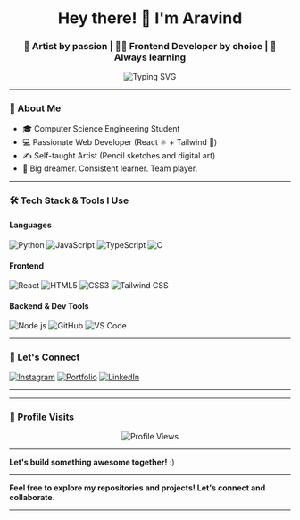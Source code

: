 <h1 align="center">Hey there! 👋 I'm Aravind</h1>
<h3 align="center">🎨 Artist by passion | 👨‍💻 Frontend Developer by choice | 🚀 Always learning</h3>

<p align="center">
  <img src="https://readme-typing-svg.demolab.com?font=Fira+Code&duration=3000&pause=1000&color=36BCF7&center=true&vCenter=true&width=435&lines=Frontend+Dev+%7C+React+%7C+Tailwind+CSS;Always+Learning-new+things" alt="Typing SVG" />
</p>

---

### 🌟 About Me
- 🎓 Computer Science Engineering Student  
- 💻 Passionate Web Developer (React ⚛️ + Tailwind 💨)
- ✍️ Self-taught Artist (Pencil sketches and digital art)
- 🎯 Big dreamer. Consistent learner. Team player.

---

### 🛠️ Tech Stack & Tools I Use

#### Languages
![Python](https://img.shields.io/badge/Python-3776AB?style=for-the-badge&logo=python&logoColor=white)
![JavaScript](https://img.shields.io/badge/JavaScript-F7DF1E?style=for-the-badge&logo=javascript&logoColor=black)
![TypeScript](https://img.shields.io/badge/TypeScript-3178C6?style=for-the-badge&logo=typescript&logoColor=white)
![C](https://img.shields.io/badge/C-00599C?style=for-the-badge&logo=c&logoColor=white)

#### Frontend
![React](https://img.shields.io/badge/React-20232A?style=for-the-badge&logo=react&logoColor=61DAFB)
![HTML5](https://img.shields.io/badge/HTML5-E34F26?style=for-the-badge&logo=html5&logoColor=white)
![CSS3](https://img.shields.io/badge/CSS3-1572B6?style=for-the-badge&logo=css3&logoColor=white)
![Tailwind CSS](https://img.shields.io/badge/Tailwind_CSS-06B6D4?style=for-the-badge&logo=tailwind-css&logoColor=white)

#### Backend & Dev Tools
![Node.js](https://img.shields.io/badge/Node.js-339933?style=for-the-badge&logo=node-dot-js&logoColor=white)
![GitHub](https://img.shields.io/badge/GitHub-181717?style=for-the-badge&logo=github&logoColor=white)
![VS Code](https://img.shields.io/badge/VS%20Code-007ACC?style=for-the-badge&logo=visual-studio-code&logoColor=white)

---

### 🔗 Let's Connect

[![Instagram](https://img.shields.io/badge/Instagram-%23E4405F?style=for-the-badge&logo=instagram&logoColor=white)](https://instagram.com/aravinnndddd)
[![Portfolio](https://img.shields.io/badge/My_Portfolio-FF5722?style=for-the-badge&logo=web&logoColor=white)](https://aravind-portfolio-v2.vercel.app/)
[![LinkedIn](https://img.shields.io/badge/LinkedIn-0A66C2?style=for-the-badge&logo=linkedin&logoColor=white)](https://www.linkedin.com/in/aravinnndddd/) <!-- Add if available -->

---

---

### 👀 Profile Visits  
<p align="center">
  <img src="https://komarev.com/ghpvc/?username=aravinnndddd&color=16537E&style=for-the-badge" alt="Profile Views"/>
</p>

---
 **Let's build something awesome together!**  :)


---

 **Feel free to explore my repositories and projects! Let's connect and collaborate.** 

---
